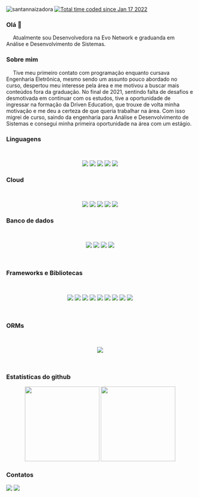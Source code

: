 <p align="left"> 
  <img src="https://komarev.com/ghpvc/?username=santannaizadora&label=Profile%20views&color=0e75b6&style=flat" alt="santannaizadora" /> 
  <a href="https://wakatime.com/@4c9bd8dd-92dc-4bb5-b2b5-9ae84b643277"><img src="https://wakatime.com/badge/user/4c9bd8dd-92dc-4bb5-b2b5-9ae84b643277.svg" alt="Total time coded since Jan 17 2022" /></a>
</p>

### Olá 👋


&emsp; Atualmente sou Desenvolvedora na Evo Network e graduanda em Análise e Desenvolvimento de Sistemas.<br/>


### Sobre mim

&emsp; Tive meu primeiro contato com programação enquanto cursava Engenharia Eletrônica, mesmo sendo um assunto pouco abordado no curso, despertou meu interesse pela área e me motivou a buscar mais conteúdos fora da graduação. No final de 2021, sentindo falta de desafios e desmotivada em continuar com os estudos, tive a oportunidade de ingressar na formação da Driven Education, que trouxe de volta minha motivação e me deu a certeza de que queria trabalhar na área. Com isso migrei de curso, saindo da engenharia para Análise e Desenvolvimento de Sistemas e consegui minha primeira oportunidade na área com um estágio.

### Linguagens
  <br/>
  <p align="center">
    <img src="https://img.shields.io/badge/CSS3-1572B6?style=for-the-badge&logo=css3&logoColor=white"/>
    <img src="https://img.shields.io/badge/HTML5-E34F26?style=for-the-badge&logo=html5&logoColor=white"/>
    <img src="https://img.shields.io/badge/Java-ED8B00?style=for-the-badge&logo=java&logoColor=white"/>
    <img src="https://img.shields.io/badge/JavaScript-323330?style=for-the-badge&logo=javascript&logoColor=F7DF1E"/>
    <img src="https://img.shields.io/badge/TypeScript-007ACC?style=for-the-badge&logo=typescript&logoColor=white"/>
  </p>

### Cloud
<br/>
<p align="center">
  <img src="https://img.shields.io/badge/Amazon_AWS-FF9900?style=for-the-badge&logo=amazonaws&logoColor=white"/>
  <img src="https://img.shields.io/badge/GitHub_Actions-2088FF?style=for-the-badge&logo=github-actions&logoColor=white"/>
  <img src="https://img.shields.io/badge/Heroku-430098?style=for-the-badge&logo=heroku&logoColor=white"/>
  <img src="https://img.shields.io/badge/Netlify-00C7B7?style=for-the-badge&logo=netlify&logoColor=white"/>
  <img src="https://img.shields.io/badge/Vercel-000000?style=for-the-badge&logo=vercel&logoColor=white"/>
</p>

### Banco de dados
<br/>
  <p align="center">
    <img src="https://img.shields.io/badge/MongoDB-4EA94B?style=for-the-badge&logo=mongodb&logoColor=white"/>
    <img src="https://img.shields.io/badge/MySQL-005C84?style=for-the-badge&logo=mysql&logoColor=white"/>
    <img src="https://img.shields.io/badge/PostgreSQL-316192?style=for-the-badge&logo=postgresql&logoColor=white"/>
    <img src="https://img.shields.io/badge/redis-%23DD0031.svg?&style=for-the-badge&logo=redis&logoColor=white"/>
  </p>
  <br/>

### Frameworks e Bibliotecas
<br/>
  <p align="center">
    <img src="https://img.shields.io/badge/Cypress-17202C?style=for-the-badge&logo=cypress&logoColor=white"/>
    <img src="https://img.shields.io/badge/Docker-2CA5E0?style=for-the-badge&logo=docker&logoColor=white"/>
    <img src="https://img.shields.io/badge/Expo-1B1F23?style=for-the-badge&logo=expo&logoColor=white"/>
    <img src="https://img.shields.io/badge/Express.js-000000?style=for-the-badge&logo=express&logoColor=white"/>
    <img src="https://img.shields.io/badge/Jest-C21325?style=for-the-badge&logo=jest&logoColor=white"/>
    <img src="https://img.shields.io/badge/Node.js-339933?style=for-the-badge&logo=nodedotjs&logoColor=white"/>
    <img src="https://img.shields.io/badge/React-20232A?style=for-the-badge&logo=react&logoColor=61DAFB"/>
    <img src="https://img.shields.io/badge/Spring_Boot-F2F4F9?style=for-the-badge&logo=spring-boot"/>
    <img src="https://img.shields.io/badge/ts--node-3178C6?style=for-the-badge&logo=ts-node&logoColor=white"/>
  </p>
  <br/>
  
  ### ORMs
  <br/>
  <p align="center">
    <img src="https://img.shields.io/badge/Prisma-3982CE?style=for-the-badge&logo=Prisma&logoColor=white"/>
  </p>
  <br/>

### Estatísticas do github
<p align="center">
  <img height="200" src="https://github-readme-stats.vercel.app/api?username=santannaizadora&show_icons=true&theme=tokyonight"/>
  <img height="200" src="https://github-readme-stats.vercel.app/api/top-langs/?username=santannaizadora&layout=compact&theme=tokyonight"/>
<p>

  ### Contatos

<p align="left#>
  <a target="_blank" href="mailto:santannaizadora@gmail.com"><img src="https://img.shields.io/badge/Gmail-D14836?style=for-the-badge&logo=gmail&logoColor=white"/></a>
  <a target="_blank" href=href="https://www.linkedin.com/in/santannaizadora/"><img src="https://img.shields.io/badge/LinkedIn-0077B5?style=for-the-badge&logo=linkedin&logoColor=white"/></a>
</p>
